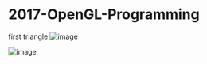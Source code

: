 # 2017-OpenGL-Programming

first triangle
![image](https://user-images.githubusercontent.com/59910227/89098081-69a95080-d41f-11ea-86f5-ba9f8483c57b.png)

![image](https://user-images.githubusercontent.com/59910227/89098172-0f5cbf80-d420-11ea-9aa4-8699f19a08a4.png)
